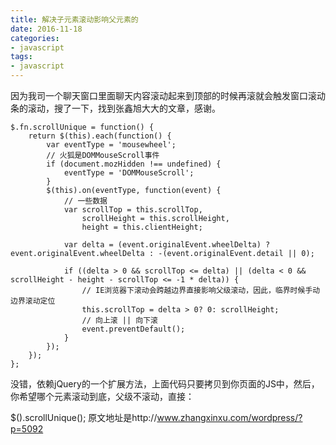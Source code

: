 ```yaml
---
title: 解决子元素滚动影响父元素的
date: 2016-11-18
categories:
- javascript
tags:
- javascript
---
```


因为我司一个聊天窗口里面聊天内容滚动起来到顶部的时候再滚就会触发窗口滚动条的滚动，搜了一下，找到张鑫旭大大的文章，感谢。
```
$.fn.scrollUnique = function() {
    return $(this).each(function() {
        var eventType = 'mousewheel';
        // 火狐是DOMMouseScroll事件
        if (document.mozHidden !== undefined) {
            eventType = 'DOMMouseScroll';
        }
        $(this).on(eventType, function(event) {
            // 一些数据
            var scrollTop = this.scrollTop,
                scrollHeight = this.scrollHeight,
                height = this.clientHeight;

            var delta = (event.originalEvent.wheelDelta) ? event.originalEvent.wheelDelta : -(event.originalEvent.detail || 0);        

            if ((delta > 0 && scrollTop <= delta) || (delta < 0 && scrollHeight - height - scrollTop <= -1 * delta)) {
                // IE浏览器下滚动会跨越边界直接影响父级滚动，因此，临界时候手动边界滚动定位
                this.scrollTop = delta > 0? 0: scrollHeight;
                // 向上滚 || 向下滚
                event.preventDefault();
            }        
        });
    });	
};
```
没错，依赖jQuery的一个扩展方法，上面代码只要拷贝到你页面的JS中，然后，你希望哪个元素滚动到底，父级不滚动，直接：

$().scrollUnique();
原文地址是http://www.zhangxinxu.com/wordpress/?p=5092